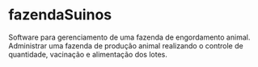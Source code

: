 # fazendaSuinos
 Software para gerenciamento de uma fazenda de engordamento animal. Administrar uma fazenda de produção animal realizando o controle de quantidade, vacinação e alimentação dos lotes.
